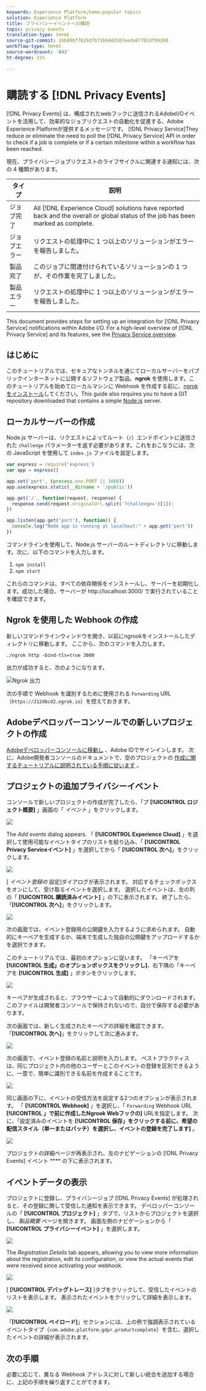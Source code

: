 ```yaml
---
keywords: Experience Platform;home;popular topics
solution: Experience Platform
title: プライバシーイベントへの購読
topic: privacy events
translation-type: tm+mt
source-git-commit: 1bb896f7629d7b71b94dd107eeda87701df99208
workflow-type: tm+mt
source-wordcount: '843'
ht-degree: 31%

---
```



# 購読する [!DNL Privacy Events]

[!DNL Privacy Events] は、構成されたwebフックに送信されるAdobeI/Oイベントを活用して、効率的なジョブリクエストの自動化を促進する、Adobe Experience Platformが提供するメッセージです。 [!DNL Privacy Service]They reduce or eliminate the need to poll the [!DNL Privacy Service] API in order to check if a job is complete or if a certain milestone within a workflow has been reached.

現在、プライバシージョブリクエストのライフサイクルに関連する通知には、次の 4 種類があります。

| タイプ | 説明 |
--- | ---
| ジョブ完了 | All [!DNL Experience Cloud] solutions have reported back and the overall or global status of the job has been marked as complete. |
| ジョブエラー | リクエストの処理中に 1 つ以上のソリューションがエラーを報告しました。 |
| 製品完了 | このジョブに関連付けられているソリューションの 1 つが、その作業を完了しました。 |
| 製品エラー | リクエストの処理中に 1 つ以上のソリューションがエラーを報告しました。 |

This document provides steps for setting up an integration for [!DNL Privacy Service] notifications within Adobe I/O. For a high-level overview of [!DNL Privacy Service] and its features, see the [Privacy Service overview](home.md).

## はじめに

このチュートリアルでは、セキュアなトンネルを通じてローカルサーバーをパブリックインターネットに公開するソフトウェア製品、**ngrok** を使用します。このチュートリアルを始めてローカルマシンに Webhook を作成する前に、[ngrok をインストール](https://ngrok.com/download)してください。This guide also requires you to have a GIT repository downloaded that contains a simple [Node.js](https://nodejs.org/) server.

## ローカルサーバーの作成

Node.js サーバーは、リクエストによってルート（`/`）エンドポイントに送信された `challenge` パラメーターを返す必要があります。これをおこなうには、次の JavaScript を使用して `index.js` ファイルを設定します。

```js
var express = require('express')
var app = express()

app.set('port', (process.env.PORT || 3000))
app.use(express.static(__dirname + '/public'))

app.get('/', function(request, response) {
  response.send(request.originalUrl.split('?challenge=')[1]);
})

app.listen(app.get('port'), function() {
  console.log("Node app is running at localhost:" + app.get('port'))
})
```

コマンドラインを使用して、Node.js サーバーのルートディレクトリに移動します。次に、以下のコマンドを入力します。

1. `npm install`
1. `npm start`

これらのコマンドは、すべての依存関係をインストールし、サーバーを初期化します。成功した場合、サーバーが http://localhost:3000/ で実行されていることを確認できます。

## Ngrok を使用した Webhook の作成

新しいコマンドラインウィンドウを開き、以前にngrookをインストールしたディレクトリに移動します。 ここから、次のコマンドを入力します。

```shell
./ngrok http -bind-tls=true 3000
```

出力が成功すると、次のようになります。

![Ngrok 出力](images/privacy-events/ngrok-output.png)

次の手順で Webhook を識別するために使用される `Forwarding` URL（`https://212d6cd2.ngrok.io`）を控えておきます。

## Adobeデベロッパーコンソールでの新しいプロジェクトの作成

[Adobeデベロッパーコンソールに移動し](https://www.adobe.com/go/devs_console_ui) 、Adobe IDでサインインします。 次に、Adobe開発者コンソールのドキュメントで、空のプロジェクトの [作成に関するチュートリアルに説明されている手順に従います](https://www.adobe.io/apis/experienceplatform/console/docs.html#!AdobeDocs/adobeio-console/master/projects-empty.md) 。

## プロジェクトの追加プライバシーイベント

コンソールで新しいプロジェクトの作成が完了したら、「プ **[!UICONTROL ロジェクト概要]** 」画面の「 _イベント_ 」をクリックします。

![](./images/privacy-events/add-event-button.png)

The _Add events_ dialog appears. 「 **[!UICONTROL Experience Cloud]** 」を選択して使用可能なイベントタイプのリストを絞り込み、「 **[!UICONTROL Privacy Serviceイベント]** 」を選択してから「 **[!UICONTROL 次へ]**」をクリックします。

![](./images/privacy-events/add-privacy-events.png)

[ _イベント登録の_ 設定]ダイアログが表示されます。 対応するチェックボックスをオンにして、受け取るイベントを選択します。 選択したイベントは、左の列の「 **[!UICONTROL 購読済みイベント]** 」の下に表示されます。 終了したら、「**[!UICONTROL 次へ]**」をクリックします。

![](./images/privacy-events/choose-subscriptions.png)

次の画面では、イベント登録用の公開鍵を入力するように求められます。 自動的にキーペアを生成するか、端末で生成した独自の公開鍵をアップロードするかを選択できます。

このチュートリアルでは、最初のオプションに従います。 「キーペアを **[!UICONTROL 生成」のオプションボックスをクリックし]**、右下隅の「キーペアを **[!UICONTROL 生成]** 」ボタンをクリックします。

![](./images/privacy-events/generate-key-value.png)

キーペアが生成されると、ブラウザーによって自動的にダウンロードされます。 このファイルは開発者コンソールで保持されないので、自分で保存する必要があります。

次の画面では、新しく生成されたキーペアの詳細を確認できます。 「**[!UICONTROL 次へ]**」をクリックして次に進みます。

![](./images/privacy-events/keypair-generated.png)

次の画面で、イベント登録の名前と説明を入力します。 ベストプラクティスは、同じプロジェクト内の他のユーザーとこのイベントの登録を区別できるように、一意で、簡単に識別できる名前を作成することです。

![](./images/privacy-events/event-details.png)

同じ画面の下に、イベントの受信方法を設定する2つのオプションが表示されます。 「 **[!UICONTROL Webhook]** 」を選択し、「 `Forwarding` Webhook URL **[!UICONTROL 」で前に作成したNgrook Webフックの]** URLを指定します。 次に、「設定済みのイベントを **[!UICONTROL 保存」をクリックする前に、希望の配信スタイル（単一またはバッチ）を選択し、イベントの登録を完了します]** 。

![](./images/privacy-events/webhook-details.png)

プロジェクトの詳細ページが再表示され、左のナビゲーションの [!DNL Privacy Events] イベント **** の下に表示されます。

## イベントデータの表示

プロジェクトに登録し、プライバシージョブ [!DNL Privacy Events] が処理されると、その登録に関して受信した通知を表示できます。 デベロッパーコンソールの「 **[!UICONTROL プロジェクト]** 」タブで、リストからプロジェクトを選択し、 _製品概要_ ページを開きます。 画面左側のナビゲーションから「 **[!UICONTROL プライバシーイベント]** 」を選択します。

![](./images/privacy-events/events-left-nav.png)

The _Registration Details_ tab appears, allowing you to view more information about the registration, edit its configuration, or view the actual events that were received since activating your webhook.

![](./images/privacy-events/registration-details.png)

[ **[!UICONTROL デバッグトレース]** ]タブをクリックして、受信したイベントのリストを表示します。 表示されたイベントをクリックして詳細を表示します。

![](images/privacy-events/debug-tracing.png)

「**[!UICONTROL ペイロード]**」セクションには、上の例で強調表示されているイベントタイプ（`com.adobe.platform.gdpr.productcomplete`）を含む、選択したイベントの詳細が表示されます。

## 次の手順

必要に応じて、異なる Webhook アドレスに対して新しい統合を追加する場合に、上記の手順を繰り返すことができます。